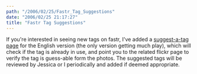 ```yaml
---
path: "/2006/02/25/Fastr_Tag_Suggestions" 
date: "2006/02/25 21:17:27" 
title: "Fastr Tag Suggestions" 
---
```

<p>If you're interested in seeing new tags on fastr, I've added a <a href="http://randomchaos.com/games/fastr/suggest_a_tag/">suggest-a-tag page</a> for the English version (the only version getting much play), which will check if the tag is already in use, and point you to the related flickr page to verify the tag is guess-able form the photos. The suggested tags will be reviewed by Jessica or I periodically and added if deemed appropriate.</p>